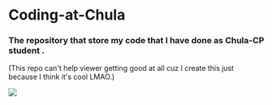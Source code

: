# Coding-at-Chula
### The repository that store my code that I have done as Chula-CP student .
(This repo can't help viewer getting good at all cuz I create this just because I think it's cool LMAO.)

![](https://github.com/mazuroze/Coding-at-Chula/blob/main/(0)%20Junk%20Stuff/test.gif)

